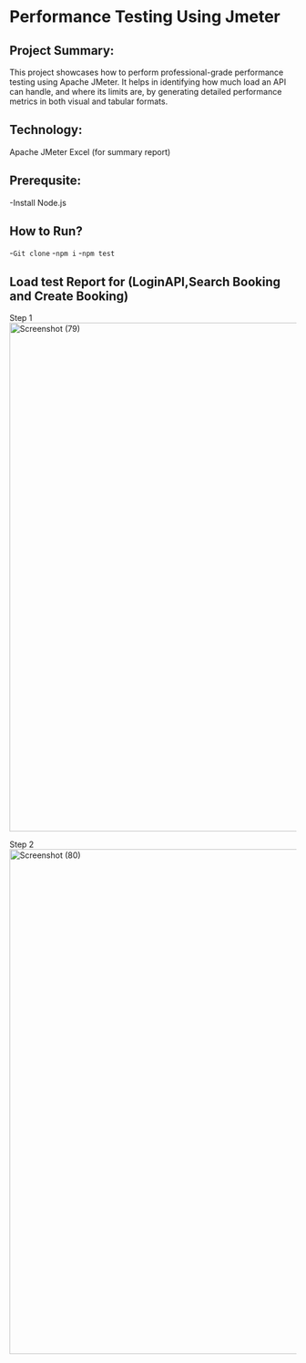 # Performance Testing Using Jmeter
## Project Summary:
This project showcases how to perform professional-grade performance testing using Apache JMeter. It helps in identifying how much load an API can handle, and where its limits are, by generating detailed performance metrics in both visual and tabular formats.

## Technology:
Apache JMeter
Excel (for summary report)

## Prerequsite:
-Install Node.js
## How to Run?
-```Git clone```
-```npm i```
-```npm test```

## Load test Report for (LoginAPI,Search Booking and Create Booking)
Step 1
<img width="1785" height="893" alt="Screenshot (79)" src="https://github.com/user-attachments/assets/62284150-00e5-4b75-8a41-f0efadb47456" />

Step 2
<img width="1707" height="886" alt="Screenshot (80)" src="https://github.com/user-attachments/assets/d8b57e65-35df-4e14-86a0-f3b14ad40adb" />









